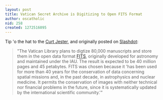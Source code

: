 ```yaml
---
layout: post
title: Vatican Secret Archive is Digitizing to Open FITS Format
author: oscatholic
nid: 258
created: 1272516095
---
```

<p>Tip &#39;o the hat to the <a href="http://www.splendoroftruth.com/curtjester/2010/04/fits/">Curt Jester</a>, and originally posted on <a href="http://hardware.slashdot.org/story/10/04/28/1814221/Vatican-Chooses-Open-FITS-Image-Format">Slashdot</a>:</p>
<blockquote>
<p>&quot;The Vatican Library plans to digtize 80,000 manuscripts and store them in the open data format <a href="http://en.wikipedia.org/wiki/FITS">FITS</a>, originally developed for astronomy and maintained under the IAU. The result is expected to be 40 million pages and 45 petabytes. FITS was chosen because it &#39;has been used for more than 40 years for the conservation of data concerning spatial missions and, in the past decade, in astrophysics and nuclear medicine. It permits the conservation of images with neither technical nor financial problems in the future, since it is systematically updated by the international scientific community.&#39;&quot;</p>
</blockquote>
